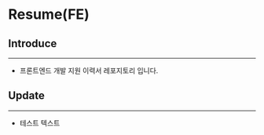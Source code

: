 # Resume(FE)

## Introduce
----------------
  + 프론트엔드 개발 지원 이력서 레포지토리 입니다.

## Update
----------------
  + 테스트 텍스트
